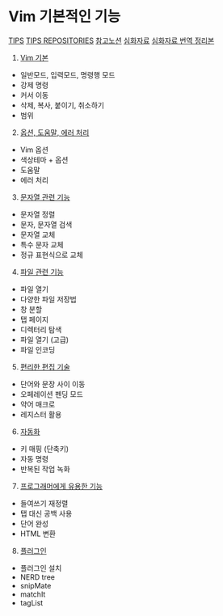 # Vim 기본적인 기능
[TIPS](https://lego0901.tistory.com/4)
[TIPS REPOSITORIES](https://github.com/lego0901/CP_Library.git)
[참고노션](https://80000coding.oopy.io/a807a545-316d-48dd-a15f-1e8b9007dfb2)
[심화자료](https://github.com/ivito/cookbook/tree/e51c12caa66418a614b4ee26aef717b518eee3aa/VIM)
[심화자료 번역 정리본](https://seulcode.tistory.com/category/tools/vim?page=6)
1. [Vim 기본](https://github.com/PolyGon-13/Vim_Study/blob/587821e4ea84939f3fd6cc2a84c5f0004fcb49d3/study/1_Basic.md)
- 일반모드, 입력모드, 명령행 모드
- 강제 명령
- 커서 이동
- 삭제, 복사, 붙이기, 취소하기
- 범위
2. [옵션, 도움말, 에러 처리](https://github.com/PolyGon-13/Vim_Study/blob/2827f247f1a16858023a89140edf9d62801e3415/study/2_Option_Help_Error.md)
- Vim 옵션
- 색상테마 + 옵션
- 도움말
- 에러 처리
3. [문자열 관련 기능](https://github.com/PolyGon-13/Vim_Study/blob/24b04413e026c6603fbd6453f55754ddfeebd369/study/3_String.md)
- 문자열 정렬
- 문자, 문자열 검색
- 문자열 교체
- 특수 문자 교체
- 정규 표현식으로 교체
4. [파일 관련 기능](https://github.com/PolyGon-13/Vim_Study/blob/9bad04f8f9b7062e98ccf88bbc71fccb94cad028/study/4_File.md)
- 파일 열기
- 다양한 파일 저장법
- 창 분할
- 탭 페이지
- 디렉터리 탐색
- 파일 열기 (고급)
- 파일 인코딩
5. [편리한 편집 기술](https://github.com/PolyGon-13/Vim_Study/blob/2347030dd7d24ec3ebe0f4fd1347ae7b651fca99/study/5_EditSkill.md)
- 단어와 문장 사이 이동
- 오페레이션 펜딩 모드
- 약어 매크로
- 레지스터 활용
6. [자동화](https://github.com/PolyGon-13/Vim_Study/blob/12a794f709b4f672f604836bbfe1e456ffe0160f/study/6_Automation.md)
- 키 매핑 (단축키)
- 자동 명령
- 반복된 작업 녹화
7. [프로그래머에게 유용한 기능](https://github.com/PolyGon-13/Vim_Study/blob/b359bb27947dfc2d74e85ff576ef8250834f781b/study/7_UsefulSkill.md)
- 들여쓰기 재정렬
- 탭 대신 공백 사용
- 단어 완성
- HTML 변환
8. [플러그인](https://github.com/PolyGon-13/Vim_Study/blob/ccf4046ba3fa88a10c9e501e1ec3fff6bea960ab/study/Plugin.md)
- 플러그인 설치
- NERD tree
- snipMate
- matchIt
- tagList
